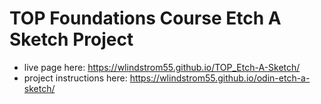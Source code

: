 # TOP Foundations Course Etch A Sketch Project
- live page here: <https://wlindstrom55.github.io/TOP_Etch-A-Sketch/>
- project instructions here: https://wlindstrom55.github.io/odin-etch-a-sketch/
